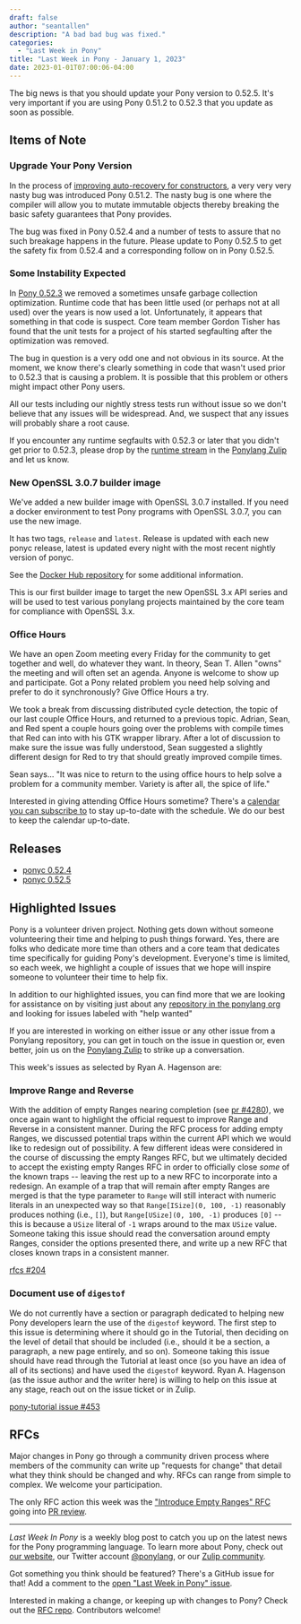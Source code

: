 ```yaml
---
draft: false
author: "seantallen"
description: "A bad bad bug was fixed."
categories:
  - "Last Week in Pony"
title: "Last Week in Pony - January 1, 2023"
date: 2023-01-01T07:00:06-04:00
---
```


The big news is that you should update your Pony version to 0.52.5. It's very important if you are using Pony 0.51.2 to 0.52.3 that you update as soon as possible.

<!--more-->

## Items of Note

### Upgrade Your Pony Version

In the process of [improving auto-recovery for constructors](https://github.com/ponylang/ponyc/pull/4124), a very very very nasty bug was introduced Pony 0.51.2. The nasty bug is one where the compiler will allow you to mutate immutable objects thereby breaking the basic safety guarantees that Pony provides.

The bug was fixed in Pony 0.52.4 and a number of tests to assure that no such breakage happens in the future. Please update to Pony 0.52.5 to get the safety fix from 0.52.4 and a corresponding follow on in Pony 0.52.5.

### Some Instability Expected

In [Pony 0.52.3](https://github.com/ponylang/ponyc/releases/tag/0.52.3) we removed a sometimes unsafe garbage collection optimization. Runtime code that has been little used (or perhaps not at all used) over the years is now used a lot. Unfortunately, it appears that something in that code is suspect. Core team member Gordon Tisher has found that the unit tests for a project of his started segfaulting after the optimization was removed.

The bug in question is a very odd one and not obvious in its source. At the moment, we know there's clearly something in code that wasn't used prior to 0.52.3 that is causing a problem. It is possible that this problem or others might impact other Pony users.

All our tests including our nightly stress tests run without issue so we don't believe that any issues will be widespread. And, we suspect that any issues will probably share a root cause.

If you encounter any runtime segfaults with 0.52.3 or later that you didn't get prior to 0.52.3, please drop by the [runtime stream](https://ponylang.zulipchat.com/#narrow/stream/190365-runtime) in the [Ponylang Zulip](https://ponylang.zulipchat.com/) and let us know.

### New OpenSSL 3.0.7 builder image

We've added a new builder image with OpenSSL 3.0.7 installed. If you need a docker environment to test Pony programs with OpenSSL 3.0.7, you can use the new image.

It has two tags, `release` and `latest`. Release is updated with each new ponyc release, latest is updated every night with the most recent nightly version of ponyc.

See the [Docker Hub repository](https://hub.docker.com/r/ponylang/shared-docker-ci-x86-64-unknown-linux-builder-with-openssl_3.0.7/tags) for some additional information.

This is our first builder image to target the new OpenSSL 3.x API series and will be used to test various ponylang projects maintained by the core team for compliance with OpenSSL 3.x.

### Office Hours

We have an open Zoom meeting every Friday for the community to get together and well, do whatever they want. In theory, Sean T. Allen "owns" the meeting and will often set an agenda. Anyone is welcome to show up and participate. Got a Pony related problem you need help solving and prefer to do it synchronously? Give Office Hours a try.

We took a break from discussing distributed cycle detection, the topic of our last couple Office Hours, and returned to a previous topic. Adrian, Sean, and Red spent a couple hours going over the problems with compile times that Red can into with his GTK wrapper library. After a lot of discussion to make sure the issue was fully understood, Sean suggested a slightly different design for Red to try that should greatly improved compile times.

Sean says... "It was nice to return to the using office hours to help solve a problem for a community member. Variety is after all, the spice of life."

Interested in giving attending Office Hours sometime? There's a [calendar you can subscribe to](https://calendar.google.com/calendar/ical/4465e68ae24131ae00461a40893f2637a2c9ac510e311a44ff78680e2f183ce3%40group.calendar.google.com/public/basic.ics) to stay up-to-date with the schedule. We do our best to keep the calendar up-to-date.

## Releases

- [ponyc 0.52.4](https://github.com/ponylang/ponyc/releases/tag/0.52.4)
- [ponyc 0.52.5](https://github.com/ponylang/ponyc/releases/tag/0.52.5)

## Highlighted Issues

Pony is a volunteer driven project. Nothing gets down without someone volunteering their time and helping to push things forward. Yes, there are folks who dedicate more time than others and a core team that dedicates time specifically for guiding Pony's development. Everyone's time is limited, so each week, we highlight a couple of issues that we hope will inspire someone to volunteer their time to help fix.

In addition to our highlighted issues, you can find more that we are looking for assistance on by visiting just about any [repository in the ponylang org](https://github.com/ponylang/) and looking for issues labeled with "help wanted"

If you are interested in working on either issue or any other issue from a Ponylang repository, you can get in touch on the issue in question or, even better, join us on the [Ponylang Zulip](https://ponylang.zulipchat.com/) to strike up a conversation.

This week's issues as selected by Ryan A. Hagenson are:

### Improve Range and Reverse

With the addition of empty Ranges nearing completion (see [pr #4280](https://github.com/ponylang/ponyc/pull/4280)), we once again want to highlight the official request to improve Range and Reverse in a consistent manner. During the RFC process for adding empty Ranges, we discussed potential traps within the current API which we would like to redesign out of possibility. A few different ideas were considered in the course of discussing the empty Ranges RFC, but we ultimately decided to accept the existing empty Ranges RFC in order to officially close _some_ of the known traps -- leaving the rest up to a new RFC to incorporate into a redesign. An example of a trap that will remain after empty Ranges are merged is that the type parameter to `Range` will still interact with numeric literals in an unexpected way so that `Range[ISize](0, 100, -1)` reasonably produces nothing (i.e., `[]`), but `Range[USize](0, 100, -1)` produces `[0]` -- this is because a `USize` literal of `-1` wraps around to the max `USize` value. Someone taking this issue should read the conversation around empty Ranges, consider the options presented there, and write up a new RFC that closes known traps in a consistent manner.

[rfcs #204](https://github.com/ponylang/rfcs/issues/204)

### Document use of `digestof`

We do not currently have a section or paragraph dedicated to helping new Pony developers learn the use of the `digestof` keyword. The first step to this issue is determining where it should go in the Tutorial, then deciding on the level of detail that should be included (i.e., should it be a section, a paragraph, a new page entirely, and so on). Someone taking this issue should have read through the Tutorial at least once (so you have an idea of all of its sections) and have used the `digestof` keyword. Ryan A. Hagenson (as the issue author and the writer here) is willing to help on this issue at any stage, reach out on the issue ticket or in Zulip.

[pony-tutorial issue #453](https://github.com/ponylang/pony-tutorial/issues/453)

## RFCs

Major changes in Pony go through a community driven process where members of the community can write up "requests for change" that detail what they think should be changed and why. RFCs can range from simple to complex. We welcome your participation.

The only RFC action this week was the ["Introduce Empty Ranges" RFC](https://github.com/ponylang/rfcs/blob/main/text/0076-introduce%20empty%20ranges.md) going into [PR review](https://github.com/ponylang/ponyc/pull/4280).

---

_Last Week In Pony_ is a weekly blog post to catch you up on the latest news for the Pony programming language. To learn more about Pony, check out [our website](https://ponylang.io), our Twitter account [@ponylang](https://twitter.com/ponylang), or our [Zulip community](https://ponylang.zulipchat.com).

Got something you think should be featured? There's a GitHub issue for that! Add a comment to the [open "Last Week in Pony" issue](https://github.com/ponylang/ponylang.github.io/issues?q=is%3Aissue+is%3Aopen+label%3Alast-week-in-pony).

Interested in making a change, or keeping up with changes to Pony? Check out the [RFC repo](https://github.com/ponylang/rfcs). Contributors welcome!
